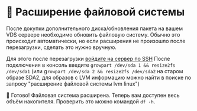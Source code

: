 # 📁 Расширение файловой системы

После докупки дополнительного диска/обновления пакета на вашем VDS сервере необходимо обновить файловую систему.
Обычно это происходит автоматически, но если расширения не произошло после перезагрузки, сделать это нужно вручную.

Для этого после перезагрузки [войдите на сервер по SSH](/docs/vds/ssh.md)
После подключения в консоль введите `growpart /dev/sda 1 && resize2fs /dev/sda1` (или g`rowpart /dev/sda 2 && resize2fs /dev/sda2` на старом образе SDA2, для образов с LVM информацию можно найти в поиске по запросу "расширение файловой системы lvm linux")

🎉 Готово! Файловая система расширена. Теперь вам доступен весь объём накопителя. Проверить это можно командой `df -h`.